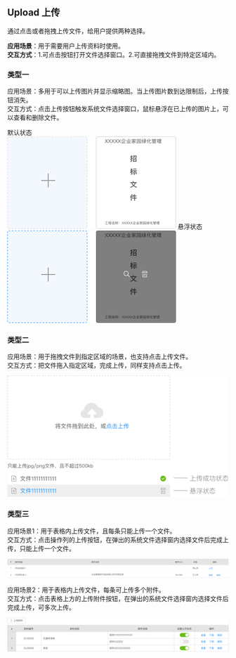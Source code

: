 ## Upload 上传

通过点击或者拖拽上传文件，给用户提供两种选择。

**应用场景**：用于需要用户上传资料时使用。  
**交互方式**：1.可点击按钮打开文件选择窗口。2.可直接拖拽文件到特定区域内。

### 类型一

应用场景：多用于可以上传图片并显示缩略图。当上传图片数到达限制后，上传按钮消失。  
交互方式：点击上传按钮触发系统文件选择窗口，鼠标悬浮在已上传的图片上，可以查看和删除文件。

<el-row :gutter="20">
 <el-col :span="12">
  默认状态
   <br/><img class="demo-img" src="../../assets/images/upload/上传-类型一-默认状态.png" alt="上传-类型一-默认状态">
  </el-col>
  <el-col :span="12">
  悬浮状态
   <br/><img class="demo-img" src="../../assets/images/upload/上传-类型一-悬浮状态.png" alt="上传-类型一-悬浮状态">
  </el-col>
</el-row>

### 类型二

应用场景：用于拖拽文件到指定区域的场景，也支持点击上传文件。  
交互方式：把文件拖入指定区域，完成上传，同样支持点击上传。

<img class="demo-img" src="../../assets/images/upload/上传-类型二.png" alt="上传-类型二">

### 类型三

应用场景1：用于表格内上传文件，且每条只能上传一个文件。  
交互方式：点击操作列的上传按钮，在弹出的系统文件选择窗内选择文件后完成上传，只能上传一个文件。

<img class="demo-img" src="../../assets/images/upload/上传-类型三-1.png" alt="上传-类型三-1">

应用场景2：用于表格内上传文件，每条可上传多个附件。  
交互方式：点击表格上方的上传附件按钮，在弹出的系统文件选择窗内选择文件后完成上传，可多次上传。

<img class="demo-img" src="../../assets/images/upload/上传-类型三-2.png" alt="上传-类型三-2">